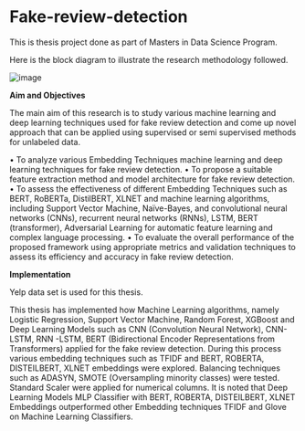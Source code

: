 # Fake-review-detection
This is thesis project done as part of Masters in Data Science Program.

Here is the block diagram to illustrate the research methodology followed.

![image](https://github.com/srinay2007/Fake-review-detection/assets/98680554/3940c88d-df28-4324-b0a0-37e2beaaaf84)

**Aim and Objectives**

The main aim of this research is to study various machine learning and deep learning techniques used for fake review detection and come up novel approach that can be applied using supervised or semi supervised methods for unlabeled data.

• To analyze various Embedding Techniques machine learning and deep learning techniques for fake review detection.
• To propose a suitable feature extraction method and model architecture for fake review detection.
• To assess the effectiveness of different Embedding Techniques such as BERT, RoBERTa, DistilBERT, XLNET and machine learning algorithms, including Support Vector Machine, Naïve-Bayes, and convolutional neural networks (CNNs), recurrent neural networks (RNNs), LSTM, BERT (transformer),  Adversarial Learning for automatic feature learning and complex language processing.
• To evaluate the overall performance of the proposed framework using appropriate metrics and validation techniques to assess its efficiency and accuracy in fake review detection.

**Implementation**

Yelp data set is used for this thesis.

This thesis has implemented how Machine Learning algorithms, namely Logistic Regression, Support Vector Machine, Random Forest, XGBoost and Deep Learning Models such as CNN (Convolution Neural Network), CNN-LSTM, RNN -LSTM, BERT (Bidirectional Encoder Representations from Transformers) applied for the fake review detection. During this process various embedding techniques such as TFIDF and BERT, ROBERTA, DISTEILBERT, XLNET embeddings were explored. Balancing techniques such as ADASYN, SMOTE (Oversampling minority classes) were tested. Standard Scaler were applied for numerical columns. It is noted that Deep Learning Models MLP Classifier with BERT, ROBERTA, DISTEILBERT, XLNET Embeddings outperformed other Embedding techniques TFIDF and Glove on Machine Learning Classifiers.





